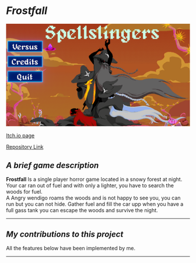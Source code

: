 # *Frostfall*

![Spellslingers Menu](/SpellSlingers/Images/SpellSlingers_Menu.png)  

[Itch.io page](https://yrgo-game-creator.itch.io/spellslingers)  

[Repository Link](https://github.com/Gankare/FrostfallHorrorGame)  

## *A brief game description*  

**Frostfall** Is a single player horror game located in a snowy forest at night. Your car ran out of fuel and with only a lighter, you have to search the woods for fuel.  
A Angry wendigo roams the woods and is not happy to see you, you can run but you can not hide. Gather fuel and fill the car upp when you have a full gass tank you can escape the woods and survive the night.  

---

## *My contributions to this project*

All the features below have been implemented by me. 

---

